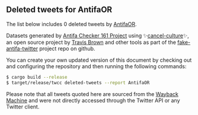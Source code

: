 ## Deleted tweets for AntifaOR

The list below includes 0 deleted tweets by
[AntifaOR](https://twitter.com/AntifaOR).



Datasets generated by [Antifa Checker 161 Project](https://twitter.com/antifacheck161) using ✨[cancel-culture](https://github.com/travisbrown/cancel-culture)✨, an open source project by [Travis Brown](https://twitter.com/travisbrown) and other tools as part of the 
[fake-antifa-twitter](https://github.com/antifacheck161/fake-antifa-twitter) project repo on github.


You can create your own updated version of this document by checking out and configuring the
repository and then running the following commands:

```bash
$ cargo build --release
$ target/release/twcc deleted-tweets --report AntifaOR
```

Please note that all tweets quoted here are sourced from the
[Wayback Machine](https://web.archive.org) and were not directly accessed through the Twitter API or
any Twitter client.

